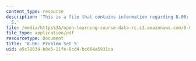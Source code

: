```yaml
---
content_type: resource
description: 'This is a file that contains information regarding 8.06: Problem set
  5.'
file: /media/https%3A/open-learning-course-data-rc.s3.amazonaws.com/8-06-quantum-physics-iii-spring-2016/a5c78034b8e511fe8cd4bc664a5931ca_MIT8_06S16_ps5.pdf
file_type: application/pdf
resourcetype: Document
title: '8.06: Problem Set 5'
uid: a5c78034-b8e5-11fe-8cd4-bc664a5931ca
---
```

